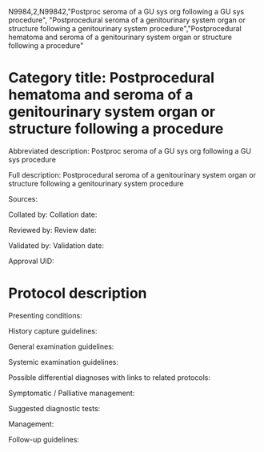 N9984,2,N99842,"Postproc seroma of a GU sys org following a GU sys procedure", "Postprocedural seroma of a genitourinary system organ or structure following a genitourinary system procedure","Postprocedural hematoma and seroma of a genitourinary system organ or structure following a procedure"
# Category title: Postprocedural hematoma and seroma of a genitourinary system organ or structure following a procedure

Abbreviated description: Postproc seroma of a GU sys org following a GU sys procedure

Full description: Postprocedural seroma of a genitourinary system organ or structure following a genitourinary system procedure

Sources:

Collated by:
Collation date:

Reviewed by:
Review date:

Validated by:
Validation date:

Approval UID:

# Protocol description

Presenting conditions:

History capture guidelines:

General examination guidelines:

Systemic examination guidelines:

Possible differential diagnoses with links to related protocols:

Symptomatic / Palliative management:

Suggested diagnostic tests:

Management:

Follow-up guidelines:
